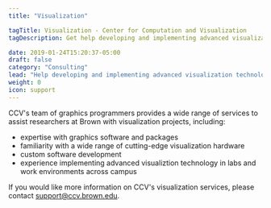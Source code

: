 ```yaml
---
title: "Visualization"

tagTitle: Visualization - Center for Computation and Visualization
tagDescription: Get help developing and implementing advanced visualization technology.

date: 2019-01-24T15:20:37-05:00
draft: false
category: "Consulting"
lead: "Help developing and implementing advanced visualization technology"
weight: 0
icon: support
---
```

CCV's team of graphics programmers provides a wide range of services to assist researchers at Brown with visualization projects, including: 
- expertise with graphics software and packages
- familiarity with a wide range of cutting-edge visualization hardware
- custom software development  
- experience implementing advanced visualiztion technology in labs and work environments across campus

If you would like more information on CCV's visualization services, please contact [support@ccv.brown.edu](mailto:support@ccv.brown.edu).
